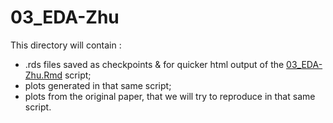 # 03_EDA-Zhu

This directory will contain :
- .rds files saved as checkpoints & for quicker html output of the [03_EDA-Zhu.Rmd](../../../../../scripts/analysis-individual/Zhu-2019/03_EDA-Zhu.Rmd) script;
- plots generated in that same script;
- plots from the original paper, that we will try to reproduce in that same script.